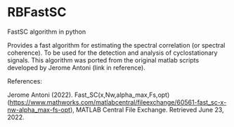 # RBFastSC
FastSC algorithm in python

Provides a fast algorithm for estimating the spectral correlation (or spectral coherence).
To be used for the detection and analysis of cyclostationary signals.
This algorithm was ported from the original matlab scripts developed by Jerome Antoni (link in reference).

References:

Jerome Antoni (2022). Fast_SC(x,Nw,alpha_max,Fs,opt) (https://www.mathworks.com/matlabcentral/fileexchange/60561-fast_sc-x-nw-alpha_max-fs-opt), MATLAB Central File Exchange. Retrieved June 23, 2022. 
